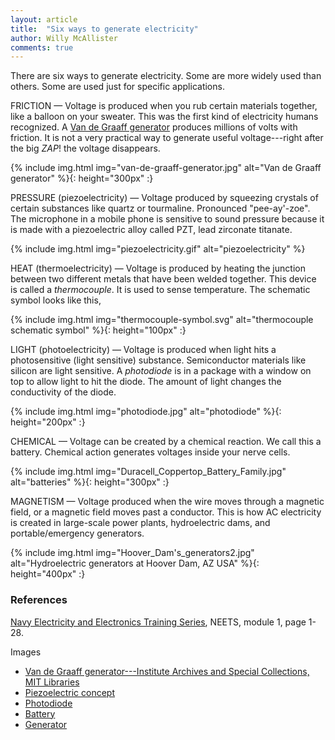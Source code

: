 ```yaml
---
layout: article
title:  "Six ways to generate electricity"
author: Willy McAllister
comments: true
---
```


There are six ways to generate electricity. Some are more widely used than others. Some are used just for specific applications.

FRICTION — Voltage is produced when you rub certain materials together, like a balloon on your sweater. This was the first kind of electricity humans recognized. A [Van de Graaff generator](https://libraries.mit.edu/_archives/exhibits/van-de-graaff/) produces millions of volts with friction. It is not a very practical way to generate useful voltage---right after the big $ZAP!$ the voltage disappears.

{% include img.html img="van-de-graaff-generator.jpg" alt="Van de Graaff generator" %}{: height="300px" :}

PRESSURE (piezoelectricity) — Voltage produced by squeezing crystals of certain substances like quartz or tourmaline. Pronounced "pee-ay'-zoe". The  microphone in a mobile phone is sensitive to sound pressure because it is made with a piezoelectric alloy called PZT, lead zirconate titanate.  

{% include img.html img="piezoelectricity.gif" alt="piezoelectricity" %}

HEAT (thermoelectricity) — Voltage is produced by heating the junction between two different metals that have been welded together. This device is called a *thermocouple*. It is used to sense temperature. The schematic symbol looks like this,

{% include img.html img="thermocouple-symbol.svg" alt="thermocouple schematic symbol" %}{: height="100px" :}

LIGHT (photoelectricity) — Voltage is produced when light hits a photosensitive (light sensitive) substance. Semiconductor materials like silicon are light sensitive. A *photodiode* is in a package with a window on top to allow light to hit the diode. The amount of light changes the conductivity of the diode.

{% include img.html img="photodiode.jpg" alt="photodiode" %}{: height="200px" :}

CHEMICAL — Voltage can be created by a chemical reaction. We call this a battery. Chemical action generates voltages inside your nerve cells.

{% include img.html img="Duracell_Coppertop_Battery_Family.jpg" alt="batteries" %}{: height="300px" :}

MAGNETISM — Voltage produced when the wire moves through a
magnetic field, or a magnetic field moves past a conductor. This is how AC electricity is created in large-scale power plants, hydroelectric dams, and portable/emergency generators.

{% include img.html img="Hoover_Dam's_generators2.jpg" alt="Hydroelectric generators at Hoover Dam, AZ USA" %}{: height="400px" :}

### References 

[Navy Electricity and Electronics Training Series](https://www.hnsa.org/wp-content/uploads/2014/04/mod01.pdf), NEETS, module 1, page 1-28.

Images
* [Van de Graaff generator---Institute Archives and Special Collections, MIT Libraries](https://libraries.mit.edu/archives/exhibits/van-de-graaff/)
* [Piezoelectric concept](https://upload.wikimedia.org/wikipedia/commons/c/c4/SchemaPiezo.gif)
* [Photodiode](https://www.rapidonline.com/osram-bpw21-silicon-photodiode-58-0138)
* [Battery](https://duracell.com)
* [Generator](https://commons.wikimedia.org/wiki/File:Hoover_Dam%27s_generators2.jpg)
